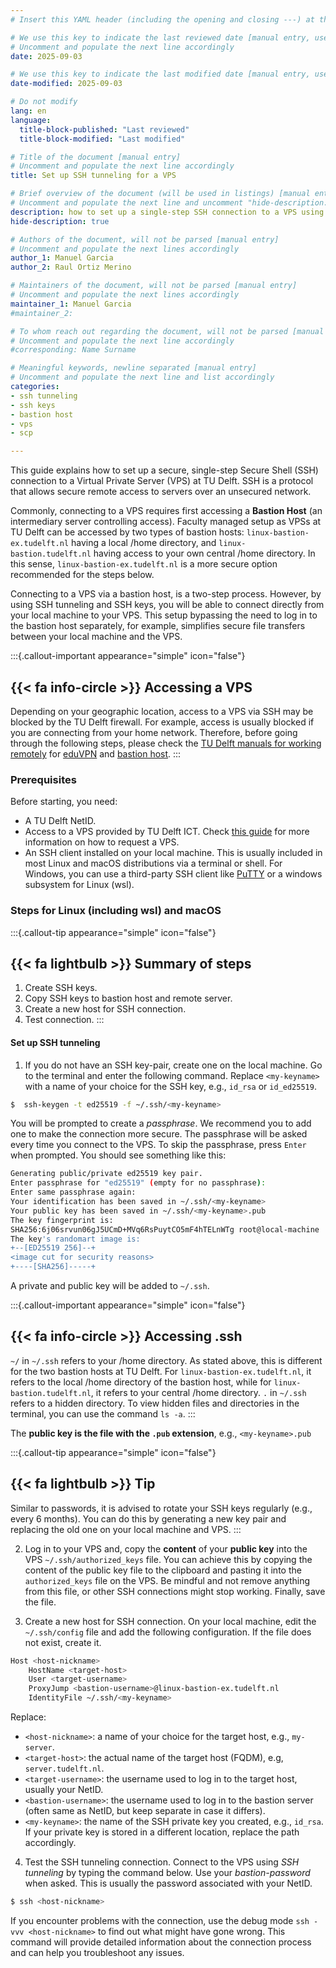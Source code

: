 ```yaml
---
# Insert this YAML header (including the opening and closing ---) at the beginning of the document and fill it out accordingly

# We use this key to indicate the last reviewed date [manual entry, use YYYY-MM-DD]
# Uncomment and populate the next line accordingly
date: 2025-09-03

# We use this key to indicate the last modified date [manual entry, use YYYY-MM-DD]
date-modified: 2025-09-03

# Do not modify
lang: en
language: 
  title-block-published: "Last reviewed"
  title-block-modified: "Last modified"

# Title of the document [manual entry]
# Uncomment and populate the next line accordingly
title: Set up SSH tunneling for a VPS

# Brief overview of the document (will be used in listings) [manual entry]
# Uncomment and populate the next line and uncomment "hide-description: true".
description: how to set up a single-step SSH connection to a VPS using SSH tunneling
hide-description: true

# Authors of the document, will not be parsed [manual entry]
# Uncomment and populate the next lines accordingly
author_1: Manuel Garcia
author_2: Raul Ortiz Merino

# Maintainers of the document, will not be parsed [manual entry]
# Uncomment and populate the next lines accordingly
maintainer_1: Manuel Garcia
#maintainer_2:

# To whom reach out regarding the document, will not be parsed [manual entry]
# Uncomment and populate the next line accordingly
#corresponding: Name Surname

# Meaningful keywords, newline separated [manual entry]
# Uncomment and populate the next line and list accordingly
categories: 
- ssh tunneling
- ssh keys
- bastion host
- vps 
- scp

---
```


This guide explains how to set up a secure, single-step Secure Shell (SSH) connection to a Virtual Private Server (VPS) at TU Delft. SSH is a protocol that allows secure remote access to servers over an unsecured network. 

Commonly, connecting to a VPS requires first accessing a **Bastion Host** (an intermediary server controlling access). Faculty managed setup as VPSs at TU Delft can be accessed by two types of bastion hosts: `linux-bastion-ex.tudelft.nl` having a local /home directory, and `linux-bastion.tudelft.nl` having access to your own central /home directory. In this sense, `linux-bastion-ex.tudelft.nl` is a more secure option recommended for the steps below. 

Connecting to a VPS via a bastion host, is a two-step process. However, by using SSH tunneling and SSH keys, you will be able to connect directly from your local machine to your VPS. This setup bypassing the need to log in to the bastion host separately, for example, simplifies secure file transfers between your local machine and the VPS.

:::{.callout-important appearance="simple" icon="false"}
## {{< fa info-circle >}} Accessing a VPS
Depending on your geographic location, access to a VPS via SSH may be blocked by the TU Delft firewall. For example, access is usually blocked if you are connecting from your home network. Therefore, before going through the following steps, please check the [TU Delft manuals for working remotely](https://www.tudelft.nl/en/it-manuals/working-remotely) for [eduVPN](https://www.tudelft.nl/en/it-manuals/applications/vpn) and [bastion host](https://www.tudelft.nl/ict-handleidingen/linux-bastion-host).
:::

### Prerequisites
Before starting, you need:

* A TU Delft NetID.
* Access to a VPS provided by TU Delft ICT. Check [this guide](../infrastructure/VPS_request.md) for more information on how to request a VPS.
* An SSH client installed on your local machine. This is usually included in most Linux and macOS distributions via a terminal or shell. For Windows, you can use a third-party SSH client like [PuTTY](https://www.putty.org/) or a windows subsystem for Linux (wsl).

### Steps for Linux (including wsl) and macOS

:::{.callout-tip appearance="simple" icon="false"}
## {{< fa lightbulb >}} Summary of steps
1. Create SSH keys.
2. Copy SSH keys to bastion host and remote server.
3. Create a new host for SSH connection.
4. Test connection.
:::


#### **Set up SSH tunneling**

1. If you do not have an SSH key-pair, create one on the local machine. Go to the terminal and enter the following command. Replace `<my-keyname>` with a name of your choice for the SSH key, e.g., `id_rsa` or `id_ed25519`.

```bash
$  ssh-keygen -t ed25519 -f ~/.ssh/<my-keyname>
```

You will be prompted to create a *passphrase*. We recommend you to add one to make the connection more secure. The passphrase will be asked every time you connect to the VPS. To skip the passphrase, press `Enter` when prompted. You should see something like this:

``` bash
Generating public/private ed25519 key pair.
Enter passphrase for "ed25519" (empty for no passphrase): 
Enter same passphrase again: 
Your identification has been saved in ~/.ssh/<my-keyname>
Your public key has been saved in ~/.ssh/<my-keyname>.pub
The key fingerprint is:
SHA256:6j06srvun06gJ5UCmD+MVq6RsPuytCO5mF4hTELnWTg root@local-machine
The key's randomart image is:
+--[ED25519 256]--+
<image cut for security reasons>
+----[SHA256]-----+
```

A private and public key will be added to `~/.ssh`. 

:::{.callout-important appearance="simple" icon="false"}
## {{< fa info-circle >}} Accessing .ssh
`~/` in `~/.ssh` refers to your /home directory. As stated above, this is different for the two bastion hosts at TU Delft. For `linux-bastion-ex.tudelft.nl`, it refers to the local /home directory of the bastion host, while for `linux-bastion.tudelft.nl`, it refers to your central /home directory.
`.` in `~/.ssh` refers to a hidden directory. To view hidden files and directories in the terminal, you can use the command `ls -a`.
:::

The **public key is the file with the `.pub` extension**, e.g., `<my-keyname>.pub`

:::{.callout-tip appearance="simple" icon="false"}
## {{< fa lightbulb >}} Tip
Similar to passwords, it is advised to rotate your SSH keys regularly (e.g., every 6 months). You can do this by generating a new key pair and replacing the old one on your local machine and VPS.
:::


2. Log in to your VPS and, copy the **content** of your **public key** into the VPS `~/.ssh/authorized_keys` file. You can achieve this by copying the content of the public key file to the clipboard and pasting it into the `authorized_keys` file on the VPS. Be mindful and not remove anything from this file, or other SSH connections might stop working. Finally, save the file.



3. Create a new host for SSH connection. On your local machine, edit the `~/.ssh/config` file and add the following configuration. If the file does not exist, create it.

```bash 
Host <host-nickname>
    HostName <target-host>
    User <target-username>
    ProxyJump <bastion-username>@linux-bastion-ex.tudelft.nl
    IdentityFile ~/.ssh/<my-keyname>
```

Replace:

- `<host-nickname>`: a name of your choice for the target host, e.g., `my-server`.
- `<target-host>`: the actual name of the target host (FQDM), e.g, `server.tudelft.nl`.
- `<target-username>`:  the username used to log in to the target host, usually your NetID.
- `<bastion-username>`: the username used to log in to the bastion server (often same as NetID, but keep separate in case it differs).
- `<my-keyname>`: the name of the SSH private key you created, e.g., `id_rsa`. If your private key is stored in a different location, replace the path accordingly.


4. Test the SSH tunneling connection. Connect to the VPS using *SSH tunneling* by typing the command below. Use your *bastion-password* when asked. This is usually the password associated with your NetID.

```bash
$ ssh <host-nickname>
```

If you encounter problems with the connection, use the debug mode `ssh -vvv <host-nickname>` to find out what might have gone wrong. This command will provide detailed information about the connection process and can help you troubleshoot any issues.